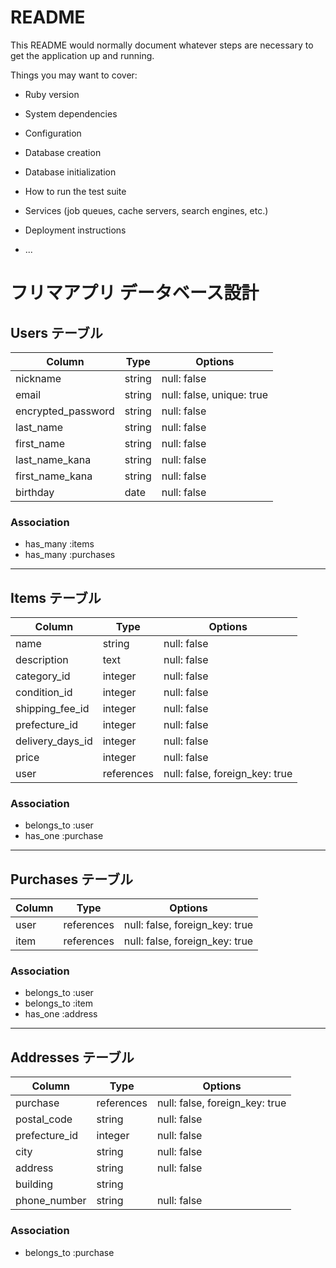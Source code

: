 # README

This README would normally document whatever steps are necessary to get the
application up and running.

Things you may want to cover:

* Ruby version

* System dependencies

* Configuration

* Database creation

* Database initialization

* How to run the test suite

* Services (job queues, cache servers, search engines, etc.)

* Deployment instructions

* ...


# フリマアプリ データベース設計

## Users テーブル
| Column            | Type    | Options                   |
|------------------|--------|---------------------------|
| nickname        | string | null: false               |
| email          | string | null: false, unique: true |
| encrypted_password | string | null: false               |
| last_name      | string | null: false               |
| first_name     | string | null: false               |
| last_name_kana | string | null: false               |
| first_name_kana | string | null: false               |
| birthday       | date   | null: false               |

### Association
- has_many :items
- has_many :purchases

---

## Items テーブル
| Column        | Type       | Options                        |
|--------------|-----------|--------------------------------|
| name         | string    | null: false                    |
| description  | text      | null: false                    |
| category_id  | integer   | null: false                    |
| condition_id | integer   | null: false                    |
| shipping_fee_id | integer | null: false                    |
| prefecture_id | integer   | null: false                    |
| delivery_days_id | integer | null: false                    |
| price        | integer   | null: false                    |
| user         | references | null: false, foreign_key: true |

### Association
- belongs_to :user
- has_one :purchase

---

## Purchases テーブル
| Column | Type       | Options                        |
|--------|-----------|--------------------------------|
| user    | references | null: false, foreign_key: true |
| item    | references | null: false, foreign_key: true |

### Association
- belongs_to :user
- belongs_to :item
- has_one :address

---

## Addresses テーブル
| Column       | Type       | Options                        |
|-------------|-----------|--------------------------------|
| purchase    | references | null: false, foreign_key: true |
| postal_code | string     | null: false                    |
| prefecture_id | integer   | null: false                    |
| city        | string     | null: false                    |
| address     | string     | null: false                    |
| building    | string     |                                |
| phone_number | string    | null: false                    |

### Association
- belongs_to :purchase